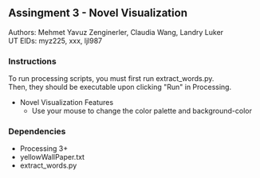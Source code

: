 ## Assingment 3 - Novel Visualization

Authors: Mehmet Yavuz Zenginerler, Claudia Wang, Landry Luker <br>
UT EIDs: myz225, xxx, ljl987


### Instructions

To run processing scripts, you must first run extract_words.py. <br>
Then, they should be executable upon clicking "Run" in Processing.

* Novel Visualization Features
    * Use your mouse to change the color palette and background-color



### Dependencies

* Processing 3+
* yellowWallPaper.txt
* extract_words.py
